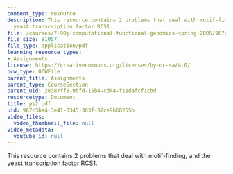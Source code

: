 ```yaml
---
content_type: resource
description: This resource contains 2 problems that deal with motif-finding, and the
  yeast transcription factor RCS1.
file: /courses/7-90j-computational-functional-genomics-spring-2005/967c3ba43e410345383f87ce9b68255b_ps2.pdf
file_size: 81057
file_type: application/pdf
learning_resource_types:
- Assignments
license: https://creativecommons.org/licenses/by-nc-sa/4.0/
ocw_type: OCWFile
parent_title: Assignments
parent_type: CourseSection
parent_uid: 28387ff8-9bfd-15b4-cd44-f1edafcf1cbd
resourcetype: Document
title: ps2.pdf
uid: 967c3ba4-3e41-0345-383f-87ce9b68255b
video_files:
  video_thumbnail_file: null
video_metadata:
  youtube_id: null
---
```

This resource contains 2 problems that deal with motif-finding, and the yeast transcription factor RCS1.